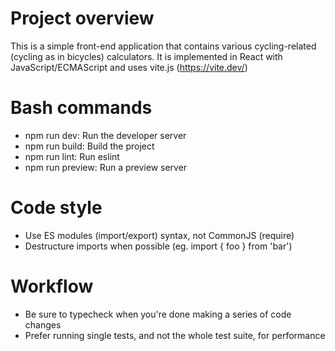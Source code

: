 # Project overview

This is a simple front-end application that contains various cycling-related (cycling as in bicycles) calculators. It is implemented in React with JavaScript/ECMAScript and uses vite.js (https://vite.dev/)

# Bash commands
- npm run dev: Run the developer server
- npm run build: Build the project
- npm run lint: Run eslint
- npm run preview: Run a preview server

# Code style
- Use ES modules (import/export) syntax, not CommonJS (require)
- Destructure imports when possible (eg. import { foo } from 'bar')

# Workflow
- Be sure to typecheck when you're done making a series of code changes
- Prefer running single tests, and not the whole test suite, for performance

